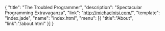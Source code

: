 {
  "title": "The Troubled Programmer",
  "description": "Spectacular Programming Extravaganza",
  "link": "http://michaelnisi.com/",
  "template": "index.jade",
  "name": "index.html",
  "menu": [{ "title":"About", "link":"/about.html" }]
}